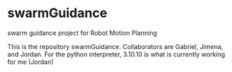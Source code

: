 # swarmGuidance
swarm guidance project for Robot Motion Planning

This is the repository swarmGuidance. Collaborators are Gabriel, Jimena, and Jordan. 
For the python interpreter, 3.10.10 is what is currently working for me (Jordan)
